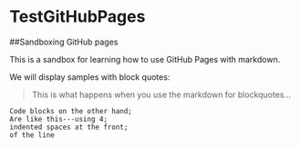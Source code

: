 # TestGitHubPages
##Sandboxing GitHub pages

This is a sandbox for learning how to use GitHub Pages with markdown.

We will display samples with block quotes:
> This is what happens when 
> you use the markdown for
> blockquotes...

    Code blocks on the other hand;
    Are like this---using 4;
    indented spaces at the front;
    of the line
